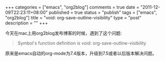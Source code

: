 +++
categories = ["emacs", "org2blog"]
comments = true
date = "2011-12-09T22:23:11+08:00"
published = true
status = "publish"
tags = ["emacs", "org2blog"]
title = "void: org-save-outline-visibility"
type = "post"
description = ""
+++


今天在mac上用org2blog发布博客的时候，遇到了这个问题:

> Symbol's function definition is void: org-save-outline-visibility

原来是emacs自动的org-mode为7.4版本，升级到7.5或者以后版本解决问题。 
<!--more-->